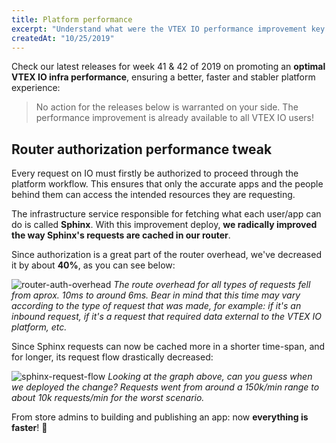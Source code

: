 ```yaml
---
title: Platform performance
excerpt: "Understand what were the VTEX IO performance improvement key points for week 41 and 42 of 2019."
createdAt: "10/25/2019"
---
```


Check our latest releases for week 41 & 42 of 2019 on promoting an **optimal VTEX IO infra performance**, ensuring a better, faster and stabler platform experience:

> No action for the releases below is warranted on your side. The performance improvement is already available to all VTEX IO users!

## Router authorization performance tweak

Every request on IO must firstly be authorized to proceed through the platform workflow. This ensures that only the accurate apps and the people behind them can access the intended resources they are requesting.  

The infrastructure service responsible for fetching what each user/app can do is called **Sphinx**. With this improvement deploy, **we radically improved the way Sphinx's requests are cached in our router**. 

Since authorization is a great part of the router overhead, we've decreased it by about **40%**, as you can see below:

![router-auth-overhead](https://user-images.githubusercontent.com/52087100/67564592-a9f1da80-f6f9-11e9-9f85-322fc6427875.png)
_The route overhead for all types of requests fell from aprox. 10ms to around 6ms. Bear in mind that this time may vary according to the type of request that was made, for example: if it's an inbound request, if it's a request that required data external to the VTEX IO platform, etc._

Since Sphinx requests can now be cached more in a shorter time-span, and for longer, its request flow drastically decreased: 

![sphinx-request-flow](https://user-images.githubusercontent.com/52087100/67564643-c857d600-f6f9-11e9-98b3-8282ae25483b.png)
_Looking at the graph above, can you guess when we deployed the change? Requests went from around a 150k/min range to about 10k requests/min for the worst scenario._  

From store admins to building and publishing an app: now **everything is faster**! :tada:
